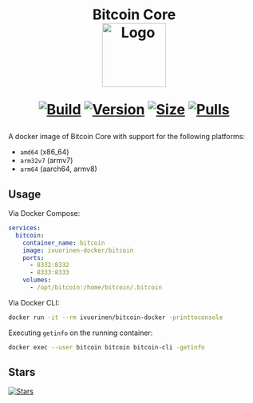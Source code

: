 <h1 align="center">Bitcoin Core<br/>
<div align="center">
<a href="https://github.com/ivuotinen/bitcoin-docker"><img src="https://raw.githubusercontent.com/ivuorinen/bitcoin-docker/master/.github/logo.png" title="Logo" style="max-width:100%;" width="128" /></a>
</div>
<div align="center">

[![Build]][build_url]
[![Version]][tag_url]
[![Size]][tag_url]
[![Pulls]][hub_url]

</div></h1>

A docker image of Bitcoin Core with support for the following platforms:

- `amd64` (x86_64)
- `arm32v7` (armv7)
- `arm64` (aarch64, armv8)

## Usage

Via Docker Compose:

```yaml
services:
  bitcoin:
    container_name: bitcoin
    image: ivuorinen-docker/bitcoin
    ports:
      - 8332:8332
      - 8333:8333
    volumes:
      - /opt/bitcoin:/home/bitcoin/.bitcoin
```

Via Docker CLI:

```bash
docker run -it --rm ivuorinen/bitcoin-docker -printtoconsole
```

Executing `getinfo` on the running container:

```bash
docker exec --user bitcoin bitcoin bitcoin-cli -getinfo
```

## Stars

[![Stars](https://starchart.cc/dobtc/bitcoin.svg?variant=adaptive)](https://starchart.cc/dobtc/bitcoin)

[build_url]: https://github.com/dobtc/bitcoin/
[hub_url]: https://hub.docker.com/r/dobtc/bitcoin
[tag_url]: https://hub.docker.com/r/dobtc/bitcoin/tags
[Build]: https://github.com/dobtc/bitcoin/actions/workflows/build.yml/badge.svg
[Size]: https://img.shields.io/docker/image-size/dobtc/bitcoin/latest?color=066da5&label=size
[Pulls]: https://img.shields.io/docker/pulls/dobtc/bitcoin.svg?style=flat&label=pulls&logo=docker
[Version]: https://img.shields.io/docker/v/dobtc/bitcoin/latest?arch=amd64&sort=semver&color=066da5

